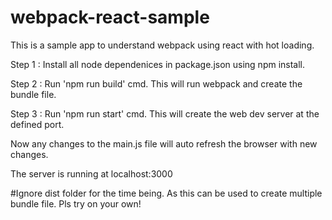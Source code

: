 # webpack-react-sample
This is a sample app  to understand  webpack using react with hot loading.

Step 1 : Install all node dependenices in package.json using npm install.

Step 2 : Run 'npm run build' cmd. This will run webpack and create the bundle file.

Step 3 : Run 'npm run start' cmd. This will create the web dev server at the defined port.

Now any changes to the main.js file will auto refresh the browser with new changes.

The server is running at localhost:3000

#Ignore dist folder for the time being. As this can be used to create multiple bundle file. Pls try on your own!


